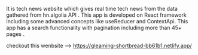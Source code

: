 It is tech news website which gives real time tech news from the data gathered from  hn.algolia API .
This app is developed on React framework including some advanced concepts like useReducer and ContextApi. 
This app has a search functionality with pagination including more than 45+ pages .

checkout this wenbsite --> https://gleaming-shortbread-bb61b1.netlify.app/
